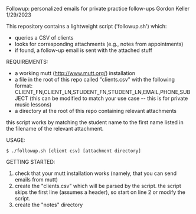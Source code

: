 Followup: personalized emails for private practice follow-ups
Gordon Keller
1/29/2023

This repository contains a lightweight script ('followup.sh') which:
- queries a CSV of clients
- looks for corresponding attachments (e.g., notes from appointments)
- if found, a follow-up email is sent with the attached stuff

REQUIREMENTS:
- a working mutt (http://www.mutt.org/) installation
- a file in the root of this repo called "clients.csv" with the following format:
    CLIENT_FN,CLIENT_LN,STUDENT_FN,STUDENT_LN,EMAIL,PHONE,SUBJECT
    (this can be modified to match your use case -- this is for private
    music lessons)
- a directory at the root of this repo containing relevant attachments


this script works by matching the student name to the first name listed in the
filename of the relevant attachment.

USAGE:

    $ ./followup.sh [client csv] [attachment directory]


GETTING STARTED:
1. check that your mutt installation works (namely, that you can send emails from mutt)
2. create the "clients.csv" which will be parsed by the script. the script skips the first
line (assumes a header), so start on line 2 or modify the script.
3. create the "notes" directory




